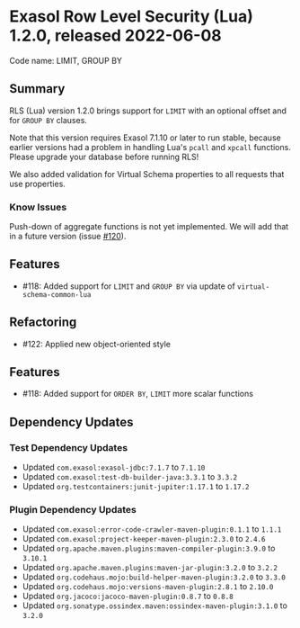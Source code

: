 # Exasol Row Level Security (Lua) 1.2.0, released 2022-06-08

Code name: LIMIT, GROUP BY

## Summary

RLS (Lua) version 1.2.0 brings support for `LIMIT` with an optional offset and for `GROUP BY` clauses.

Note that this version requires Exasol 7.1.10 or later to run stable, because earlier versions had a problem in handling Lua's `pcall` and `xpcall` functions. Please upgrade your database before running RLS!

We also added validation for Virtual Schema properties to all requests that use properties.

### Know Issues

Push-down of aggregate functions is not yet implemented. We will add that in a future version (issue [#120](https://github.com/exasol/row-level-security-lua/issues/120)).

## Features

* #118: Added support for `LIMIT` and `GROUP BY` via update of `virtual-schema-common-lua`

## Refactoring

* #122: Applied new object-oriented style 

## Features 

* #118: Added support for `ORDER BY`, `LIMIT` more scalar functions

## Dependency Updates

### Test Dependency Updates

* Updated `com.exasol:exasol-jdbc:7.1.7` to `7.1.10`
* Updated `com.exasol:test-db-builder-java:3.3.1` to `3.3.2`
* Updated `org.testcontainers:junit-jupiter:1.17.1` to `1.17.2`

### Plugin Dependency Updates

* Updated `com.exasol:error-code-crawler-maven-plugin:0.1.1` to `1.1.1`
* Updated `com.exasol:project-keeper-maven-plugin:2.3.0` to `2.4.6`
* Updated `org.apache.maven.plugins:maven-compiler-plugin:3.9.0` to `3.10.1`
* Updated `org.apache.maven.plugins:maven-jar-plugin:3.2.0` to `3.2.2`
* Updated `org.codehaus.mojo:build-helper-maven-plugin:3.2.0` to `3.3.0`
* Updated `org.codehaus.mojo:versions-maven-plugin:2.8.1` to `2.10.0`
* Updated `org.jacoco:jacoco-maven-plugin:0.8.7` to `0.8.8`
* Updated `org.sonatype.ossindex.maven:ossindex-maven-plugin:3.1.0` to `3.2.0`
